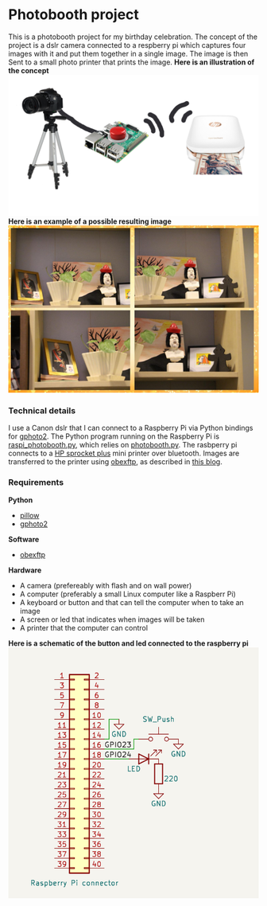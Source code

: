 # Photobooth project

This is a photobooth project for my birthday celebration.
The concept of the project is a dslr camera connected to a respberry pi which captures four images with it and put them together in a single image. The image is then Sent to a small photo printer that prints the image.
**Here is an illustration of the concept**
![illustration of concept](./example_images/concept_illustration.png)
**Here is an example of a possible resulting image**
![result example](./example_images/montage_example.jpg)

### Technical details

I use a Canon dslr that I can connect to a Raspberry Pi via Python bindings for [gphoto2](http://gphoto.org/). The Python program running on the Raspberry Pi is [raspi_photobooth.py](./raspi_photobooth.py), which relies on [photobooth.py](./photobooth.py). The rasbperry pi connects to a [HP sprocket plus](https://www.hp.com/us-en/shop/pdp/hp-sprocket-plus-printer-p-2fr86a-b1h-1) mini printer over bluetooth. Images are transferred to the printer using [obexftp](http://dev.zuckschwerdt.org/openobex/wiki/ObexFtp), as described in [this blog](https://anotherpiblog.blogspot.com/2017/06/raspberry-pi-photobooth-with-bluetooth.html).

### Requirements

**Python**
- [pillow](https://pypi.org/project/pillow/)
- [gphoto2](https://pypi.org/project/gphoto2/)

**Software**
- [obexftp](http://dev.zuckschwerdt.org/openobex/wiki/ObexFtp)

**Hardware**
- A camera
(prefereably with flash and on wall power)
- A computer
(preferably a small Linux computer like a Raspberr Pi)
- A keyboard or button and that can tell the computer when to take an image
- A screen or led that indicates when images will be taken
- A printer that the computer can control

**Here is a schematic of the button and led connected to the raspberry pi**
![raspberry pi connection diagram](./example_images/schematic.png)